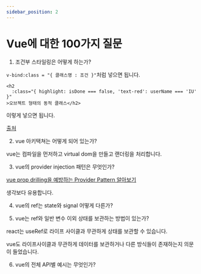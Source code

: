 ```yaml
---
sidebar_position: 2
---
```


# Vue에 대한 100가지 질문

1. 조건부 스타일링은 어떻게 하는가?

`v-bind:class = "{ 클래스명 : 조건 }"`처럼 넣으면 됩니다.

```vue
<h2
  :class="{ highlight: isDone === false, 'text-red': userName === 'IU' }"
>오브젝트 형태의 동적 클래스</h2>
```

이렇게 넣으면 됩니다.

[출처](https://velog.io/@reasonz/2022.06.01-Vue3-%EC%A1%B0%EA%B1%B4%EC%97%90-%EB%94%B0%EB%9D%BC-%ED%81%B4%EB%9E%98%EC%8A%A4-%EB%84%A3%EB%8A%94-%EB%B0%A9%EB%B2%95v-bindclass)

2. vue 아키택쳐는 어떻게 되어 있는가?

vue는 컴파일을 먼저하고 virtual dom을 만들고 랜더링을 처리합니다.

3. vue의 provider injection 패턴은 무엇인가?

[vue prop drilling을 예방하는 Provider Pattern 알아보기](https://mong-blog.tistory.com/entry/Vue-prop-drilling%EC%9D%84-%EC%98%88%EB%B0%A9%ED%95%98%EB%8A%94-Provider-Pattern-%EC%95%8C%EC%95%84%EB%B3%B4%EA%B8%B0)

생각보다 유용합니다.

4. vue의 ref는 state와 signal 어떻게 다른가?

5. vue는 ref와 일반 변수 이외 상태를 보관하는 방법이 있는가?

react는 useRef로 라이프 사이클과 무관하게 상태를 보관할 수 있습니다.

vue도 라이프사이클과 무관하게 데이터를 보관하거나 다른 방식들이 존재하는지 의문이 들었습니다.

6. vue의 전체 API별 예시는 무엇인가?
